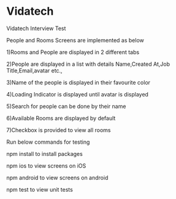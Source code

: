 # Vidatech
Vidatech Interview Test

People and Rooms Screens are implemented as below

1)Rooms and People are displayed in 2 different tabs

2)People are displayed in a list with details Name,Created At,Job Title,Email,avatar etc.,

3)Name of the people is displayed in their favourite color

4)Loading Indicator is displayed until avatar is displayed

5)Search for people can be done by their name 

6)Available Rooms are displayed by default

7)Checkbox is provided to view all rooms

Run below commands for testing

npm install to install packages

npm ios to view screens on iOS

npm android to view screens on android

npm test to view unit tests

